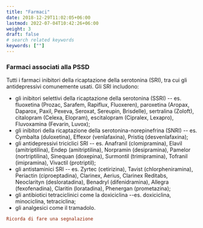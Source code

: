 ```yaml
---
title: "Farmaci"
date: 2018-12-29T11:02:05+06:00
lastmod: 2022-07-04T10:42:26+06:00
weight: 3
draft: false
# search related keywords
keywords: [""]
---
```


### Farmaci associati alla PSSD

Tutti i farmaci inibitori della ricaptazione della serotonina (SRI), tra cui gli antidepressivi comunemente usati. Gli SRI includono:
* gli inibitori selettivi della ricaptazione della serotonina (SSRI) -- es. fluoxetina (Prozac, Sarafem, Rapiflux, Fluoxeren), paroxetina (Aropax, Daparox, Paxil, Pexeva, Seroxat, Sereupin, Brisdelle), sertralina (Zoloft), citalopram (Celexa, Elopram), escitalopram (Cipralex, Lexapro), Fluvoxamina (Fevarin, Luvox);
* gli inibitori della ricaptazione della serotonina-norepinefrina (SNRI) -- es. Cymbalta (duloxetina), Effexor (venlafaxina), Pristiq (desvenlafaxina);
* gli antidepressivi triciclici SRI -- es. Anafranil (clomipramina), Elavil (amitriptilina), Endep (amitriptilina), Norpramin (desipramina), Pamelor (nortriptilina), Sinequan (doxepina), Surmontil (trimipramina), Tofranil (imipramina), Vivactil (protriptil);
* gli antistaminici SRI -- es. Zyrtec (cetirizina), Tavist (chlorpheniramina), Periactin (ciproeptadina), Clarinex, Aerius, Clarinex Reditabs, Neoclarityn (desloratadina), Benadryl (difenidramina), Allegra (fexofenadina), Claritin (loratadina), Phenergan (prometazina);
* gli antibiotici tetraciclinici come la doxiciclina --es. doxiciclina, minociclina, tetraciclina;
* gli analgesici come il tramadolo.

```toml
Ricorda di fare una segnalazione
```
